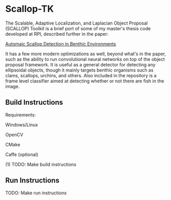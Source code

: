 
Scallop-TK
==========

The Scalable, Adaptive Localization, and Laplacian Object Proposal
(SCALLOP) Toolkit is a brief port of some of my master's thesis code
developed at RPI, described further in the paper:

[Automaic Scallop Detection in Benthic Environments][1]

It has a few more modern optimizations as well, beyond what's in the
paper, such as the ability to run convolutional neural networks on top
of the object proposal framework. It is useful as a general detector
for detecting any ellipsoidal objects, though it mainly targets benthic
organisms such as clams, scallops, urchins, and others. Also included
in the repository is a frame level classifier aimed at detecting whether
or not there are fish in the image.

[1]: https://scholar.google.com/citations?user=ZaCEQN0AAAAJ

Build Instructions
------------------

Requirements:

Windows/Linux

OpenCV

CMake

Caffe (optional)

(1) TODO: Make build instructions

Run Instructions
----------------

TODO: Make run instructions
